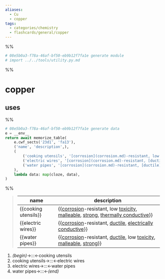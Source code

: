 ```yaml
---
aliases:
  - Cu
  - copper
tags:
  - categories/chemistry
  - flashcards/general/copper
---
```


%%
```Python
# 08e5b0a3-f78a-46af-bf50-eb9b12f7fa1e generate module
# import ../../tools/utility.py.md
```
%%

# copper

## uses

%%
```Python
# 08e5b0a3-f78a-46af-bf50-eb9b12f7fa1e generate data
e = __env__
return await memorize_table(
	e.cwf_sects('23d1', 'fa13'),
	('name', 'description',),
	(
		('cooking utensils', '[corrosion](corrosion.md)-resistant, low [toxicity](toxicity.md), [malleable](mallability.md), [strong](strength%20of%20materials.md), [thermally conductive](thermal%20conductivity.md)',),
		('electric wires', '[corrosion](corrosion.md)-resistant, [ductile](ductility.md), [electrically conductive](electrical%20conductivity.md)',),
		('water pipes', '[corrosion](corrosion.md)-resistant, [ductile](ductility.md), low [toxicity](toxicity.md), [malleable](malleability.md), [strong](strength%20of%20materials.md)',),
	),
	lambda data: map(cloze, data),
)
```
%%

<!--08e5b0a3-f78a-46af-bf50-eb9b12f7fa1e generate section="23d1"--><!-- The following content is generated at 2023-03-21T15:20:35.009079+08:00. Any edits will be overridden! -->

> | name | description |
> |-|-|
> | {{cooking utensils}} | {{[corrosion](corrosion.md)-resistant, low [toxicity](toxicity.md), [malleable](mallability.md), [strong](strength%20of%20materials.md), [thermally conductive](thermal%20conductivity.md)}} |
> | {{electric wires}} | {{[corrosion](corrosion.md)-resistant, [ductile](ductility.md), [electrically conductive](electrical%20conductivity.md)}} |
> | {{water pipes}} | {{[corrosion](corrosion.md)-resistant, [ductile](ductility.md), low [toxicity](toxicity.md), [malleable](malleability.md), [strong](strength%20of%20materials.md)}} | <!--SR:!2023-12-05,177,310!2023-09-05,85,210!2024-03-17,272,330!2023-09-28,114,230!2024-01-30,233,310!2023-10-09,106,220-->

<!--/08e5b0a3-f78a-46af-bf50-eb9b12f7fa1e-->

<!--08e5b0a3-f78a-46af-bf50-eb9b12f7fa1e generate section="fa13"--><!-- The following content is generated at 2023-03-21T15:20:35.024707+08:00. Any edits will be overridden! -->

1. _(begin)_→:::←cooking utensils <!--SR:!2023-08-09,57,270!2024-03-30,285,330-->
2. cooking utensils→:::←electric wires <!--SR:!2023-07-29,48,250!2024-03-14,269,320-->
3. electric wires→:::←water pipes <!--SR:!2024-02-25,259,330!2023-08-22,96,270-->
4. water pipes→:::←_(end)_ <!--SR:!2024-03-07,268,330!2023-11-13,155,290-->

<!--/08e5b0a3-f78a-46af-bf50-eb9b12f7fa1e-->
